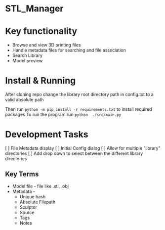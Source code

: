 # STL_Manager

# Key functionality
* Browse and view 3D printing files
* Handle metadata files for searching and file association
* Search Library
* Model preview

# Install & Running #
After cloning repo change the library root directory path in config.txt to a valid absolute path


Then run `python -m pip install -r requirements.txt` to install required packages
To run the program run `python  ./src/main.py`


# Development Tasks #
[ ] File Metadata display
[ ] Initial Config dialog
[ ] Allow for multiple "library" directories
[ ] Add drop down to select between the different library directories

## Key Terms ##
* Model file - file like .stl, .obj
* Metadata -
   * Unique hash
   * Absolute Filepath
   * Sculptor
   * Source
   * Tags
   * Notes
